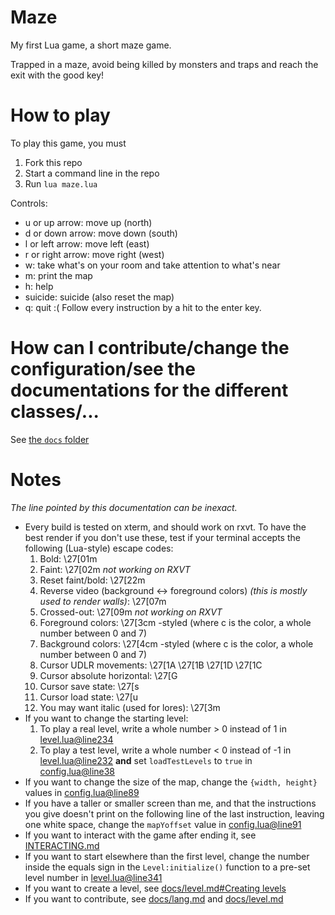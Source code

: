 # Maze
My first Lua game, a short maze game.

Trapped in a maze, avoid being killed by monsters and traps and reach the exit with the good key!

# How to play
To play this game, you must
1. Fork this repo
2. Start a command line in the repo
3. Run `lua maze.lua`

Controls:
- u or up arrow: move up \(north)
- d or down arrow: move down \(south)
- l or left arrow: move left \(east)
- r or right arrow: move right \(west)
- w: take what's on your room and take attention to what's near
- m: print the map
- h: help
- suicide: suicide (also reset the map)
- q: quit :\(
Follow every instruction by a hit to the enter key.

# How can I contribute/change the configuration/see the documentations for the different classes/...
See [the `docs` folder](/docs)

# Notes
*The line pointed by this documentation can be inexact.*

- Every build is tested on xterm, and should work on rxvt. To have the best render if you don't use these, test if your terminal accepts the following \(Lua-style) escape codes:
  1. Bold: \27[01m
  2. Faint: \27[02m *not working on RXVT*
  3. Reset faint/bold: \27[22m
  4. Reverse video \(background <-> foreground colors) *\(this is mostly used to render walls)*: \27[07m
  5. Crossed-out: \27[09m *not working on RXVT*
  6. Foreground colors: \27[3cm -styled \(where c is the color, a whole number between 0 and 7)
  7. Background colors: \27[4cm -styled \(where c is the color, a whole number between 0 and 7)
  8. Cursor UDLR movements: \27[1A \27[1B \27[1D \27[1C
  9. Cursor absolute horizontal: \27[G
  10. Cursor save state: \27[s
  11. Cursor load state: \27[u
  12. You may want italic \(used for lores): \27[3m
- If you want to change the starting level:
  1. To play a real level, write a whole number > 0 instead of 1 in [level.lua@line234](level.lua#L234)
  2. To play a test level, write a whole number < 0 instead of -1 in [level.lua@line232](level.lua#L232) **and** set `loadTestLevels` to `true` in [config.lua@line38](config.lua#L38)
- If you want to change the size of the map, change the `{width, height}` values in [config.lua@line89](config.lua#L89)
- If you have a taller or smaller screen than me, and that the instructions you give doesn't print on the following line of the last instruction, leaving one white space, change the `mapYoffset` value in [config.lua@line91](config.lua#L91)
- If you want to interact with the game after ending it, see [INTERACTING.md](INTERACTING.md)
- If you want to start elsewhere than the first level, change the number inside the equals sign in the `Level:initialize()` function to a pre-set level number in [level.lua@line341](level.lua#L341)
- If you want to create a level, see [docs/level.md#Creating levels](docs/level.md#creating-levels)
- If you want to contribute, see [docs/lang.md](docs/lang.md) and [docs/level.md](docs/level.md)
